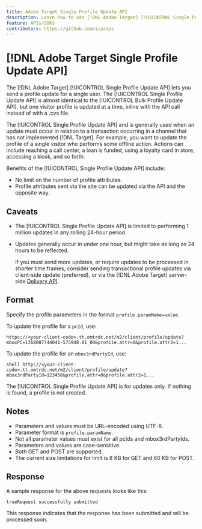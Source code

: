 ```yaml
---
title: Adobe Target Single Profile Update API
description: Learn how to use [!DNL Adobe Target] [!UICONTROL Single Profile Update API] to send a single visitor's profile data to [!DNL Target].
feature: APIs/SDKs
contributors: https://github.com/icaraps
---
```

# [!DNL Adobe Target Single Profile Update API]

The [!DNL Adobe Target] [!UICONTROL Single Profile Update API] lets you send a profile update for a single user. The [!UICONTROL Single Profile Update API] is almost identical to the [!UICONTROL Bulk Profile Update API], but one visitor profile is updated at a time, inline with the API call instead of with a .cvs file. 

The [!UICONTROL Single Profile Update API] and is generally used when an update must occur in relation to a transaction occurring in a channel that has not implemented [!DNL Target]. For example, you want to update the profile of a single visitor who performs some offline action. Actions can include reaching a call center, a loan is funded, using a loyalty card in store, accessing a kiosk, and so forth.

Benefits of the [!UICONTROL Single Profile Update API] include:

* No limit on the number of profile attributes.
* Profile attributes sent via the site can be updated via the API and the opposite way.

## Caveats

* The [!UICONTROL Single Profile Update API] is limited to performing 1 million updates in any rolling 24-hour period. 
* Updates generally occur in under one hour, but might take as long as 24 hours to be reflected. 

  If you must send more updates, or require updates to be processed in shorter time frames, consider sending transactional profile updates via client-side update (preferred), or via the [!DNL Adobe Target] server-side [Delivery API](/help/dev/implement/delivery-api/overview.md).

## Format

Specify the profile parameters in the format `profile.paramName=value`. 

To update the profile for a `pcId`, use:

``````
https://<your-client-code>.tt.omtrdc.net/m2/client/profile/update?mboxPC=1368007744041-575948.01_00&profile.attr=0&profile.attr2=1...
``````

To update the profile for an `mbox3rdPartyId`, use:

``````
shell http://<your-client-code>.tt.omtrdc.net/m2/client/profile/update?mbox3rdPartyId=123456&profile.attr=0&profile.attr2=1...
``````

The [!UICONTROL Single Profile Update API] is for updates only. If nothing is found, a profile is not created.

## Notes

* Parameters and values must be URL-encoded using UTF-8.
* Parameter format is `profile.paramName`.
* Not all parameter values must exist for all pcIds and mbox3rdPartyIds.
* Parameters and values are case-sensitive.
* Both GET and POST are supported.
* The current size limitations for limit is 8 KB for GET and 60 KB for POST.

## Response

A sample response for the above requests looks like this: 

`trueRequest successfully submitted`

This response indicates that the response has been submitted and will be processed soon.